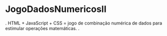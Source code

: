 # JogoDadosNumericosII
. HTML + JavaScript + CSS = jogo de combinação numérica de dados para estimular operações matemáticas. .
